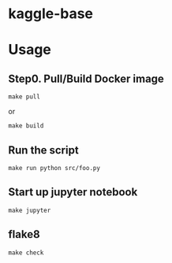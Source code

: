 # kaggle-base

# Usage

## Step0. Pull/Build Docker image
```
make pull
```
or 
```
make build
```

## Run the script
```
make run python src/foo.py
```

## Start up jupyter notebook
```
make jupyter
```

## flake8
```
make check
```